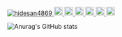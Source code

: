 <p align="left">
  <a href="https://github.com/hidesan4869/hidesan4869/">
    <img src="https://komarev.com/ghpvc/?username=hidesan4869" alt="hidesan4869" />
  </a>
  <a href="http://twitter.com/hidesan4869">
    <img height="20" src="https://img.shields.io/twitter/follow/hidesan4869?label=Twitter&logo=twitter&style=flat" />
  </a>
  <a href="https://github.com/hidesan4869">
    <img height="20" src="https://img.shields.io/github/followers/hidesan4869?label=follow&logo=github&style=flat" />
  </a>
  <a href="https://www.reddit.com/user/hidesan4869">
    <img height="20" src="https://img.shields.io/reddit/user-karma/combined/hidesan4869?label=Reddit&logo=reddit&style=flat" />
  </a>
  <a href="https://stackoverflow.com/users/5720201/hidesan4869">
    <img height="20" src="https://img.shields.io/stackexchange/stackoverflow/r/5720201?label=StackOverflow&logo=stack-overflow&style=flat" />
  </a>
  <a href="http://qiita.com/hidesan4869">
    <img height="20" src="https://qiita-badge.apiapi.app/s/hidesan4869/posts.svg" />
  </a>
  <//qiita.com/hidesan4869">
    <img height="20" src="https://qiita-badge.apiapi.app/s/hidesan4869/contributions.svg" />
  </a>
</p>

![Anurag's GitHub stats](https://github-readme-stats.vercel.app/api?username=hidesan4869&count_private=true)
